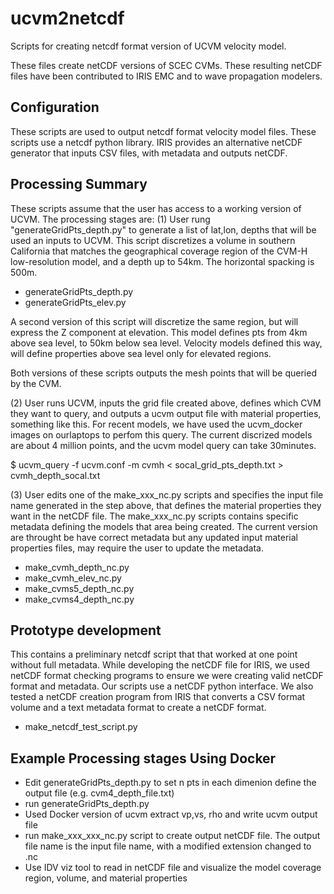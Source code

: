 # ucvm2netcdf
Scripts for creating netcdf format version of UCVM velocity model.

These files create netCDF versions of SCEC CVMs. These resulting netCDF files have been contributed to IRIS EMC
and to wave propagation modelers.

## Configuration
These scripts are used to output netcdf format velocity model files. These scripts use a netcdf python library.
IRIS provides an alternative netCDF generator that inputs CSV files, with metadata and outputs netCDF.

## Processing Summary
These scripts assume that the user has access to a working version of UCVM. The processing stages are:
(1) User rung "generateGridPts_depth.py" to generate a list of lat,lon, depths that will be used an inputs to UCVM.
This script discretizes a volume in southern California that matches the geographical coverage region of the CVM-H
low-resolution model, and a depth up to 54km. The horizontal spacking is 500m.

  - generateGridPts_depth.py
  - generateGridPts_elev.py

A second version of this script will discretize the same region, but will express the Z component at elevation.
This model defines pts from 4km above sea level, to 50km below sea level. Velocity models defined this way, will
define properties above sea level only for elevated regions. 

Both versions of these scripts outputs the mesh points that will be queried by the CVM.

(2) User runs UCVM, inputs the grid file created above, defines which CVM they want to query, and 
outputs a ucvm output file with  material properties, something like this. For recent models, we
have used the ucvm_docker images on ourlaptops to perfom this query. The current discrized models are about
4 million points, and the ucvm model query can take 30minutes.

$ ucvm_query -f ucvm.conf -m cvmh < socal_grid_pts_depth.txt > cvmh_depth_socal.txt

(3) User edits one of the make_xxx_nc.py scripts and specifies the input file name generated in the step above, 
that defines the material properties they want in the netCDF file. The make_xxx_nc.py scripts contains specific
metadata defining the models that area being created. The current version are throught be have correct metadata
but any updated input material properties files, may require the user to update the metadata.

  - make_cvmh_depth_nc.py
  - make_cvmh_elev_nc.py
  - make_cvms5_depth_nc.py
  - make_cvms4_depth_nc.py

## Prototype development
This contains a preliminary netcdf script that that worked at one point without full metadata. While developing the netCDF file
for IRIS, we used netCDF format checking programs to ensure we were creating valid netCDF format and metadata. Our scripts use a 
netCDF python interface. We also tested a netCDF creation program from IRIS that converts a CSV format volume and
a text metadata format to create a netCDF format.
- make_netcdf_test_script.py


## Example Processing stages Using Docker
- Edit generateGridPts_depth.py to set n pts in each dimenion define the output file (e.g. cvm4_depth_file.txt)
- run generateGridPts_depth.py
- Used Docker version of ucvm extract vp,vs, rho and write ucvm output file
- run make_xxx_xxx_nc.py script to create output netCDF file. The output file name is the input file name, with a modified extension changed to .nc
- Use IDV viz tool to read in netCDF file and visualize the model coverage region, volume, and material properties
